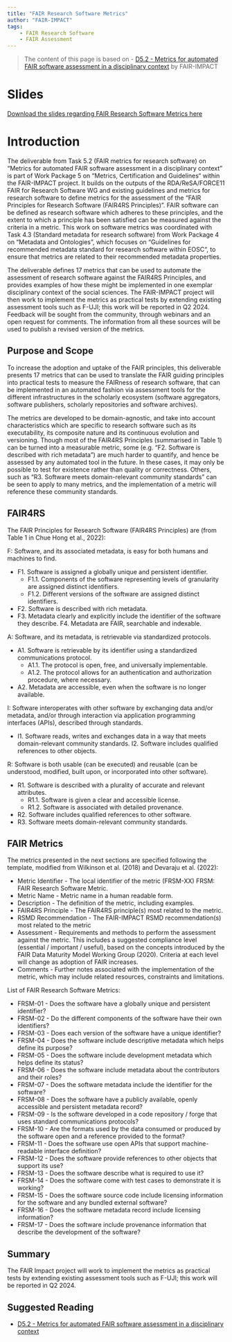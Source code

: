 ```yaml
---
title: "FAIR Research Software Metrics"
author: "FAIR-IMPACT"
tags: 
    - FAIR Research Software
    - FAIR Assessment
---
```


> The content of this page is based on - [D5.2 - Metrics for automated FAIR software assessment in a disciplinary context](https://zenodo.org/records/10047401) by FAIR-IMPACT

# Slides

[Download the slides regarding FAIR Research Software Metrics here](./FAIR%20Research%20Software%20Metrics.pptx)


# Introduction

The deliverable from Task 5.2 (FAIR metrics for research software) on “Metrics for automated FAIR software assessment in a disciplinary context” is part of Work Package 5 on “Metrics, Certification and Guidelines“ within the FAIR-IMPACT project. It builds on the outputs of the RDA/ReSA/FORCE11 FAIR for Research Software WG and existing guidelines and metrics for research software to define metrics for the assessment of the “FAIR Principles for Research Software (FAIR4RS Principles)”. FAIR software can be defined as research software which adheres to these principles, and the extent to which a principle has been satisfied can be measured against the criteria in a metric. This work on software metrics was coordinated with Task 4.3 (Standard metadata for research software) from Work Package 4 on “Metadata and Ontologies”, which focuses on “Guidelines for recommended metadata standard for research software within EOSC“, to ensure that metrics are related to their recommended metadata properties.

The deliverable defines 17 metrics that can be used to automate the assessment of research software against the FAIR4RS Principles, and provides examples of how these might be implemented in one exemplar disciplinary context of the social sciences. The FAIR-IMPACT project will then work to implement the metrics as practical tests by extending existing assessment tools such as F-UJI; this work will be reported in Q2 2024. Feedback will be sought from the community, through webinars and an open request for comments. The information from all these sources will be used to publish a revised version of the metrics.

## Purpose and Scope

To increase the adoption and uptake of the FAIR principles, this deliverable presents 17 metrics that can be used to translate the FAIR guiding principles into practical tests to measure the FAIRness of research software, that can be implemented in an automated fashion via assessment tools for the different infrastructures in the scholarly ecosystem (software aggregators, software publishers, scholarly repositories and software archives).

The metrics are developed to be domain-agnostic, and take into account characteristics which are specific to research software such as its executability, its composite nature and its continuous evolution and versioning. Though most of the FAIR4RS Principles (summarised in Table 1) can be turned into a measurable metric, some (e.g. “F2. Software is described with rich metadata”) are much harder to quantify, and hence be assessed by any automated tool in the future. In these cases, it may only be possible to test for existence rather than quality or correctness. Others, such as “R3. Software meets domain-relevant community standards” can be seen to apply to many metrics, and the implementation of a metric will reference these community standards.

## FAIR4RS

The FAIR Principles for Research Software (FAIR4RS Principles) are (from Table 1 in Chue Hong et al., 2022):

F: Software, and its associated metadata, is easy for both humans and machines to find.

- F1. Software is assigned a globally unique and persistent identifier.
    - F1.1. Components of the software representing levels of granularity are assigned distinct identifiers.
    - F1.2. Different versions of the software are assigned distinct identifiers.
- F2. Software is described with rich metadata.
- F3. Metadata clearly and explicitly include the identifier of the software they describe. F4. Metadata are FAIR, searchable and indexable.

A: Software, and its metadata, is retrievable via standardized protocols.

- A1. Software is retrievable by its identifier using a standardized communications protocol.
    - A1.1. The protocol is open, free, and universally implementable.
    - A1.2. The protocol allows for an authentication and authorization procedure, where necessary.
- A2. Metadata are accessible, even when the software is no longer available.

I: Software interoperates with other software by exchanging data and/or metadata, and/or through interaction via application programming interfaces (APIs), described through standards.

- I1. Software reads, writes and exchanges data in a way that meets domain-relevant community standards. I2. Software includes qualified references to other objects.

R: Software is both usable (can be executed) and reusable (can be understood, modified, built upon, or incorporated into other software).

- R1. Software is described with a plurality of accurate and relevant attributes.
    - R1.1. Software is given a clear and accessible license.
    - R1.2. Software is associated with detailed provenance.
- R2. Software includes qualified references to other software. 
- R3. Software meets domain-relevant community standards.

## FAIR Metrics

The metrics presented in the next sections are specified following the template, modified from Wilkinson et al. (2018) and Devaraju et al. (2022):

- Metric Identifier - The local identifier of the metric (FRSM-XX) FRSM: FAIR Research Software Metric.
- Metric Name - Metric name in a human readable form.
- Description - The definition of the metric, including examples.
- FAIR4RS Principle - The FAIR4RS principle(s) most related to the metric.
- RSMD Recommendation - The FAIR-IMPACT RSMD recommendation(s) most related to the metric
- Assessment - Requirements and methods to perform the assessment against the metric. This includes a suggested compliance level (essential / important / useful), based on the concepts introduced by the FAIR Data Maturity Model Working Group (2020). Criteria at each level will change as adoption of FAIR increases.
- Comments - Further notes associated with the implementation of the metric, which may include related resources, constraints and limitations.

List of FAIR Research Software Metrics:

- FRSM-01 - Does the software have a globally unique and persistent identifier?
- FRSM-02 - Do the different components of the software have their own identifiers?
- FRSM-03 - Does each version of the software have a unique identifier?
- FRSM-04 - Does the software include descriptive metadata which helps define its purpose?
- FRSM-05 - Does the software include development metadata which helps define its status?
- FRSM-06 - Does the software include metadata about the contributors and their roles?
- FRSM-07 - Does the software metadata include the identifier for the software?
- FRSM-08 - Does the software have a publicly available, openly accessible and persistent metadata record?
- FRSM-09 - Is the software developed in a code repository / forge that uses standard communications protocols?
- FRSM-10 - Are the formats used by the data consumed or produced by the software open and a reference provided to the format?
- FRSM-11 - Does the software use open APIs that support machine-readable interface definition?
- FRSM-12 - Does the software provide references to other objects that support its use?
- FRSM-13 - Does the software describe what is required to use it?
- FRSM-14 - Does the software come with test cases to demonstrate it is working?
- FRSM-15 - Does the software source code include licensing information for the software and any bundled external software?
- FRSM-16 - Does the software metadata record include licensing information?
- FRSM-17 - Does the software include provenance information that describe the development of the software?

## Summary

The FAIR Impact project will work to implement the metrics as practical tests by extending existing assessment tools such as F-UJI; this work will be reported in Q2 2024.

## Suggested Reading

- [D5.2 - Metrics for automated FAIR software assessment in a disciplinary context](https://zenodo.org/records/10047401)

